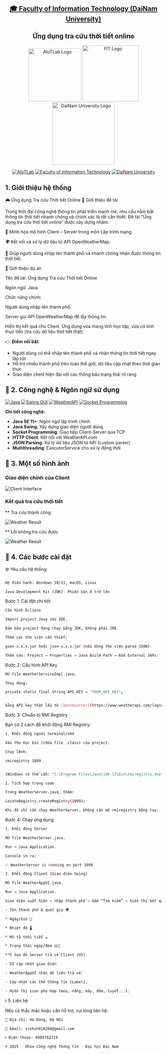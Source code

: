 <h2 align="center">
    <a href="https://dainam.edu.vn/vi/khoa-cong-nghe-thong-tin">
        🎓 Faculty of Information Technology (DaiNam University)
    </a>
</h2>

<h2 align="center">
    Ứng dụng tra cứu thời tiết online
</h2>

<div align="center">
    <p align="center">
        <img src="docs/aiotlab_logo.png" alt="AIoTLab Logo" width="170"/>
        <img src="docs/fitdnu_logo.png" alt="FIT Logo" width="180"/>
        <img src="docs/dnu_logo.png" alt="DaiNam University Logo" width="200"/>
    </p>

[![AIoTLab](https://img.shields.io/badge/AIoTLab-green?style=for-the-badge)](https://www.facebook.com/DNUAIoTLab)
[![Faculty of Information Technology](https://img.shields.io/badge/Faculty%20of%20Information%20Technology-blue?style=for-the-badge)](https://dainam.edu.vn/vi/khoa-cong-nghe-thong-tin)
[![DaiNam University](https://img.shields.io/badge/DaiNam%20University-orange?style=for-the-badge)](https://dainam.edu.vn)

</div>

## 1. Giới thiệu hệ thống

🌦 Ứng dụng Tra cứu Thời tiết Online
📖 Giới thiệu đề tài

Trong thời đại công nghệ thông tin phát triển mạnh mẽ, nhu cầu nắm bắt thông tin thời tiết nhanh chóng và chính xác là rất cần thiết. Đề tài “Ứng dụng tra cứu thời tiết online” được xây dựng nhằm:

🏫 Minh họa mô hình Client – Server trong môn Lập trình mạng.

🌍 Kết nối và xử lý dữ liệu từ API OpenWeatherMap.

📱 Giúp người dùng nhập tên thành phố và nhanh chóng nhận được thông tin thời tiết.

📌 Giới thiệu dự án

Tên đề tài: Ứng dụng Tra cứu Thời tiết Online

Ngôn ngữ: Java

Chức năng chính:

Người dùng nhập tên thành phố.

Server gọi API OpenWeatherMap để lấy thông tin.

Hiển thị kết quả cho Client.
Ứng dụng vừa mang tính học tập, vừa có tính thực tiễn (tra cứu dữ liệu thời tiết thật).

👉 **Điểm nổi bật**:
- Người dùng có thể nhập tên thành phố và nhận thông tin thời tiết ngay lập tức
- Hỗ trợ nhiều thành phố trên toàn thế giới, dữ liệu cập nhật theo thời gian thực
- Giao diện client hiện đại với các thông báo trạng thái rõ ràng
## 🔧 2. Công nghệ & Ngôn ngữ sử dụng

[![Java](https://img.shields.io/badge/Java-007396?style=for-the-badge&logo=java&logoColor=white)](https://www.java.com/)
[![Swing GUI](https://img.shields.io/badge/Swing_GUI-ED8B00?style=for-the-badge&logo=java&logoColor=white)](https://docs.oracle.com/javase/tutorial/uiswing/)
[![WeatherAPI](https://img.shields.io/badge/WeatherAPI-00A1F1?style=for-the-badge&logo=cloud&logoColor=white)](https://www.weatherapi.com/)
[![Socket Programming](https://img.shields.io/badge/Socket_Programming-FF6B35?style=for-the-badge&logo=network&logoColor=white)]()

**Chi tiết công nghệ:**
- **Java SE 11+**: Ngôn ngữ lập trình chính
- **Java Swing**: Xây dựng giao diện người dùng
- **Socket Programming**: Giao tiếp Client-Server qua TCP
- **HTTP Client**: Kết nối với WeatherAPI.com
- **JSON Parsing**: Xử lý dữ liệu JSON từ API (custom parser)
- **Multithreading**: ExecutorService cho xử lý đồng thời

## 🚀 3. Một số hình ảnh

### Giao diện chính của Client
![Client Interface](docs/trangchu.png)

### Kết quả tra cứu thời tiết

** Tra cứu thành công

![Weather Result](docs/thanhcong.png)

** Lỗi không tra cứu được

![Weather Result](docs/loikhongtimdc.png)

## 📝 4. Các bước cài đặt

⚙️ Yêu cầu hệ thống:

```bash

Hệ điều hành: Windows 10/11, macOS, Linux

Java Development Kit (JDK): Phiên bản 8 trở lên
```
Bược 1: Cải đặt chi tiết
 ```bash
Cấu hình Eclipse

Import project Java vào IDE.

Đảm bảo project đang chạy bằng JDK, không phải JRE.

Thêm các thư viện cần thiết:

gson-x.x.x.jar hoặc json-x.x.x.jar (nếu dùng thư viện parse JSON).

Thêm vào: Project → Properties → Java Build Path → Add External JARs.
```
Bước 2: Cấu hình API Key
 ```bash
Mở file WeatherServiceImpl.java.

Thay dòng:

private static final String API_KEY = "YOUR_API_KEY";


bằng API key thật lấy từ [OpenWeather](https://www.weatherapi.com/login.aspx)
```
Bước 3: Chuẩn bị RMI Registry

Bạn có 2 cách để khởi động RMI Registry:
 ```bash
1. Khởi động ngoài terminal/cmd

Vào thư mục bin (chứa file .class) của project.

Chạy lệnh:

rmiregistry 1099


(Windows có thể cần: "C:\Program Files\Java\jdk-17\bin\rmiregistry.exe" 1099)
 ```
 ```bash
2. Tích hợp trong code

Trong WeatherServer.java, thêm:

LocateRegistry.createRegistry(1099);

Khi đó chỉ cần chạy WeatherServer, không cần mở rmiregistry bằng tay.
 ```
Bước 4: Chạy ứng dụng
 ```bash
1. Khởi động Server

Mở file WeatherServer.java.

Run → Java Application.

Console in ra:

✅ WeatherServer is running on port 1099
 ```
```bash
2. Khởi động Client (Giao diện Swing)

Mở file WeatherAppUI.java.

Run → Java Application.

Giao diện xuất hiện → nhập thành phố → bấm “Tìm kiếm” → hiển thị kết quả

- Tên thành phố & quốc gia 🌍

* Ngày/Giờ 📅

* Nhiệt độ 🌡️

* Mô tả thời tiết ☁️

* Trạng thái ngày/đêm 🌞🌙

**5 Sau đó Server trả về Client (UI).

- UI cập nhật giao diện

- WeatherAppUI nhận dữ liệu trả về.

- Cập nhật các thẻ thông tin (Label).

- Hiển thị icon phù hợp (mưa, nắng, mây, đêm, tuyết...).
 ```

📞 5. Liên hệ

Nếu có thắc mắc hoặc cần hỗ trợ, vui lòng liên hệ:
```bash
📍 Địa chỉ: Hà Đông, Hà Nội

📧 Email: vinhvh010204@gmail.com

📞 Điện thoại: 0985762219

© 2025 - Khoa Công nghệ Thông tin - Đại học Đại Nam
 ```










